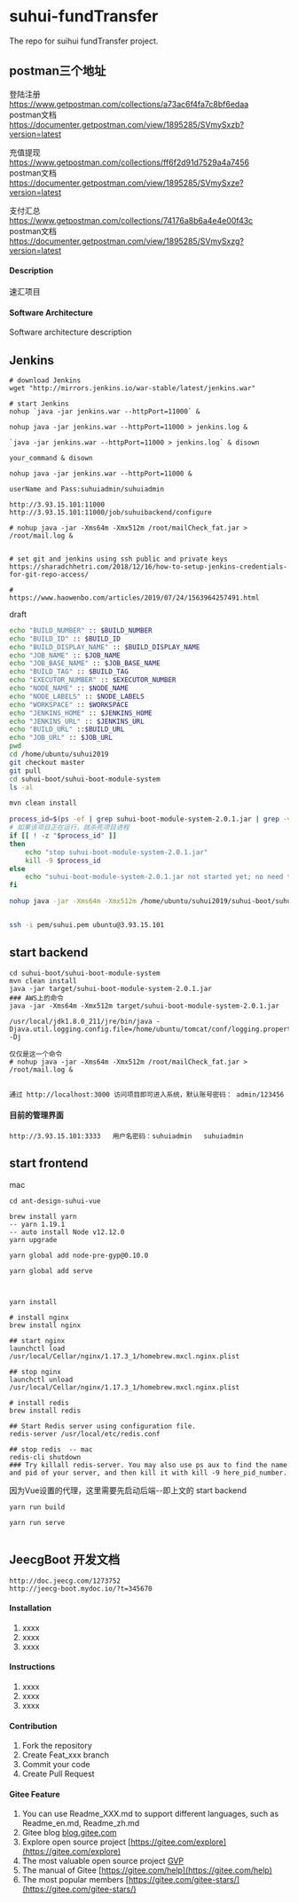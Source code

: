 
# suhui-fundTransfer   

The repo for suihui fundTransfer project.    



## postman三个地址    
登陆注册    
https://www.getpostman.com/collections/a73ac6f4fa7c8bf6edaa     
postman文档    
https://documenter.getpostman.com/view/1895285/SVmySxzb?version=latest    


充值提现    
https://www.getpostman.com/collections/ff6f2d91d7529a4a7456     
postman文档     
https://documenter.getpostman.com/view/1895285/SVmySxze?version=latest    

支付汇总      
https://www.getpostman.com/collections/74176a8b6a4e4e00f43c    
postman文档     
https://documenter.getpostman.com/view/1895285/SVmySxzg?version=latest     



#### Description    
速汇项目



#### Software Architecture
Software architecture description

## Jenkins

```
# download Jenkins
wget "http://mirrors.jenkins.io/war-stable/latest/jenkins.war" 

# start Jenkins  
nohup `java -jar jenkins.war --httpPort=11000` &

nohup java -jar jenkins.war --httpPort=11000 > jenkins.log &

`java -jar jenkins.war --httpPort=11000 > jenkins.log` & disown

your_command & disown

nohup java -jar jenkins.war --httpPort=11000 &

userName and Pass:suhuiadmin/suhuiadmin

http://3.93.15.101:11000
http://3.93.15.101:11000/job/suhuibackend/configure

# nohup java -jar -Xms64m -Xmx512m /root/mailCheck_fat.jar > /root/mail.log &


# set git and jenkins using ssh public and private keys
https://sharadchhetri.com/2018/12/16/how-to-setup-jenkins-credentials-for-git-repo-access/

# 
https://www.haowenbo.com/articles/2019/07/24/1563964257491.html

```


draft
```sh
echo "BUILD_NUMBER" :: $BUILD_NUMBER
echo "BUILD_ID" :: $BUILD_ID
echo "BUILD_DISPLAY_NAME" :: $BUILD_DISPLAY_NAME
echo "JOB_NAME" :: $JOB_NAME
echo "JOB_BASE_NAME" :: $JOB_BASE_NAME
echo "BUILD_TAG" :: $BUILD_TAG
echo "EXECUTOR_NUMBER" :: $EXECUTOR_NUMBER
echo "NODE_NAME" :: $NODE_NAME
echo "NODE_LABELS" :: $NODE_LABELS
echo "WORKSPACE" :: $WORKSPACE
echo "JENKINS_HOME" :: $JENKINS_HOME
echo "JENKINS_URL" :: $JENKINS_URL
echo "BUILD_URL" ::$BUILD_URL
echo "JOB_URL" :: $JOB_URL
pwd
cd /home/ubuntu/suhui2019
git checkout master
git pull
cd suhui-boot/suhui-boot-module-system
ls -al

mvn clean install

process_id=$(ps -ef | grep suhui-boot-module-system-2.0.1.jar | grep -v "grep" | awk '{print $2}')
# 如果该项目正在运行，就杀死项目进程
if [[ ! -z "$process_id" ]]
then 
	echo "stop suhui-boot-module-system-2.0.1.jar"
    kill -9 $process_id
else 
	echo "suhui-boot-module-system-2.0.1.jar not started yet; no need to kill it"
fi

nohup java -jar -Xms64m -Xmx512m /home/ubuntu/suhui2019/suhui-boot/suhui-boot-module-system/target/suhui-boot-module-system-2.0.1.jar >/home/ubuntu/suhui.log &


ssh -i pem/suhui.pem ubuntu@3.93.15.101


```


## start backend   

```
cd suhui-boot/suhui-boot-module-system
mvn clean install
java -jar target/suhui-boot-module-system-2.0.1.jar
### AWS上的命令
java -jar -Xms64m -Xmx512m target/suhui-boot-module-system-2.0.1.jar

/usr/local/jdk1.8.0_211/jre/bin/java -Djava.util.logging.config.file=/home/ubuntu/tomcat/conf/logging.properties -Dj

仅仅是这一个命令
# nohup java -jar -Xms64m -Xmx512m /root/mailCheck_fat.jar > /root/mail.log &


通过 http://localhost:3000 访问项目即可进入系统，默认账号密码： admin/123456

```

#### 目前的管理界面
```
http://3.93.15.101:3333   用户名密码：suhuiadmin   suhuiadmin

```

## start frontend    



mac
```
cd ant-design-suhui-vue

brew install yarn
-- yarn 1.19.1
-- auto install Node v12.12.0
yarn upgrade

yarn global add node-pre-gyp@0.10.0

yarn global add serve



yarn install

# install nginx
brew install nginx 

## start nginx
launchctl load /usr/local/Cellar/nginx/1.17.3_1/homebrew.mxcl.nginx.plist  

## stop nginx
launchctl unload /usr/local/Cellar/nginx/1.17.3_1/homebrew.mxcl.nginx.plist  

# install redis
brew install redis

## Start Redis server using configuration file.
redis-server /usr/local/etc/redis.conf

## stop redis  -- mac
redis-cli shutdown
### Try killall redis-server. You may also use ps aux to find the name and pid of your server, and then kill it with kill -9 here_pid_number.

```

因为Vue设置的代理，这里需要先启动后端--即上文的 start backend     
```
yarn run build

yarn run serve


```


## JeecgBoot 开发文档   
```
http://doc.jeecg.com/1273752
http://jeecg-boot.mydoc.io/?t=345670
```

#### Installation

1. xxxx
2. xxxx
3. xxxx

#### Instructions

1. xxxx
2. xxxx
3. xxxx

#### Contribution

1. Fork the repository
2. Create Feat_xxx branch
3. Commit your code
4. Create Pull Request


#### Gitee Feature

1. You can use Readme\_XXX.md to support different languages, such as Readme\_en.md, Readme\_zh.md
2. Gitee blog [blog.gitee.com](https://blog.gitee.com)
3. Explore open source project [https://gitee.com/explore](https://gitee.com/explore)
4. The most valuable open source project [GVP](https://gitee.com/gvp)
5. The manual of Gitee [https://gitee.com/help](https://gitee.com/help)
6. The most popular members  [https://gitee.com/gitee-stars/](https://gitee.com/gitee-stars/)